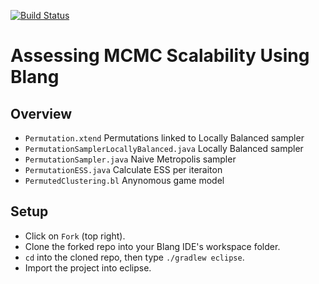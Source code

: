 [![Build Status](https://travis-ci.org/garyzhubc/mcmc-scalability.png?branch=master)](https://travis-ci.org/garyzhubc/mcmc-scalability)

# Assessing MCMC Scalability Using Blang

## Overview

- `Permutation.xtend` Permutations linked to Locally Balanced sampler
- `PermutationSamplerLocallyBalanced.java` Locally Balanced sampler
- `PermutationSampler.java` Naive Metropolis sampler
- `PermutationESS.java` Calculate ESS per iteraiton 
- `PermutedClustering.bl` Anynomous game model 

## Setup

- Click on `Fork` (top right).
- Clone the forked repo into your Blang IDE's workspace folder.
- `cd` into the cloned repo, then type `./gradlew eclipse`.
- Import the project into eclipse.
